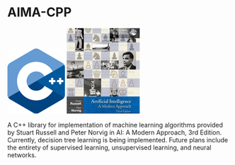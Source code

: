 # AIMA-CPP

![CPP_Logo](https://github.com/LamTDuong/AIMA-CPP/blob/master/Images/1200px-ISO_C%2B%2B_Logo.svg.png)
![AIMA_Logo](https://github.com/LamTDuong/AIMA-CPP/blob/master/Images/AIMA.png)

A C++ library for implementation of machine learning algorithms provided by Stuart Russell and Peter Norvig in AI: A Modern Approach, 3rd Edition.
Currently, decision tree learning is being implemented. Future plans include the entirety of supervised learning, unsupervised learning, and neural networks.
